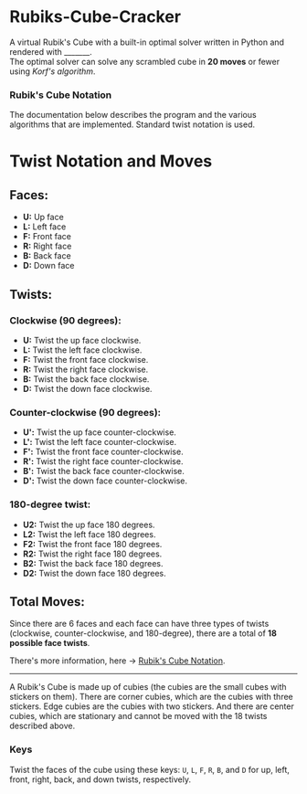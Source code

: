 # Rubiks-Cube-Cracker

A virtual Rubik's Cube with a built-in optimal solver written in Python and rendered with _______.  
The optimal solver can solve any scrambled cube in **20 moves** or fewer using *Korf's algorithm*.  


### Rubik's Cube Notation

The documentation below describes the program and the various algorithms that are implemented.  Standard twist notation is used.
# Twist Notation and Moves

## Faces:
- **U:** Up face
- **L:** Left face
- **F:** Front face
- **R:** Right face
- **B:** Back face
- **D:** Down face

## Twists:

### Clockwise (90 degrees):
- **U:** Twist the up face clockwise.
- **L:** Twist the left face clockwise.
- **F:** Twist the front face clockwise.
- **R:** Twist the right face clockwise.
- **B:** Twist the back face clockwise.
- **D:** Twist the down face clockwise.

### Counter-clockwise (90 degrees):
- **U':** Twist the up face counter-clockwise.
- **L':** Twist the left face counter-clockwise.
- **F':** Twist the front face counter-clockwise.
- **R':** Twist the right face counter-clockwise.
- **B':** Twist the back face counter-clockwise.
- **D':** Twist the down face counter-clockwise.

### 180-degree twist:
- **U2:** Twist the up face 180 degrees.
- **L2:** Twist the left face 180 degrees.
- **F2:** Twist the front face 180 degrees.
- **R2:** Twist the right face 180 degrees.
- **B2:** Twist the back face 180 degrees.
- **D2:** Twist the down face 180 degrees.

## Total Moves:
Since there are 6 faces and each face can have three types of twists (clockwise, counter-clockwise, and 180-degree), there are a total of **18 possible face twists**.

There's more information, here -> [Rubik's Cube Notation](https://ruwix.com/the-rubiks-cube/notation/).

___________________________________________________________________
A Rubik's Cube is made up of cubies (the cubies are the small cubes with
stickers on them).  There are corner cubies, which are the cubies with three
stickers.  Edge cubies are the cubies with two stickers.  And there are center
cubies, which are stationary and cannot be moved with the 18 twists described
above.

### Keys

Twist the faces of the cube using these keys: `U`, `L`, `F`, `R`, `B`, and `D`
for up, left, front, right, back, and down twists, respectively.  
